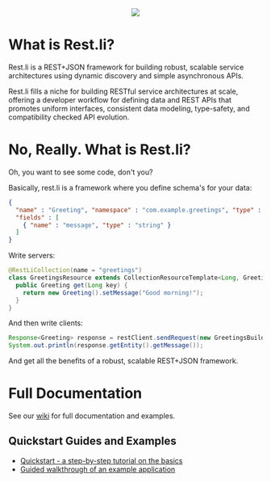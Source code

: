 <center><img src=https://github.com/linkedin/rest.li/wiki/restli-logo-white-small.png></center>

What is Rest.li?
================
Rest.li is a REST+JSON framework for building robust, scalable service
architectures using dynamic discovery and simple asynchronous APIs.

Rest.li fills a niche for building RESTful service architectures at scale,
offering a developer workflow for defining data and REST APIs that promotes
uniform interfaces, consistent data modeling, type-safety, and compatibility
checked API evolution.

# No, Really.  What is Rest.li?

Oh, you want to see some code, don't you?

Basically, rest.li is a framework where you define schema's for your data:

```json
{
  "name" : "Greeting", "namespace" : "com.example.greetings", "type" : "record",
  "fields" : [
    { "name" : "message", "type" : "string" }
  ]
}
```

Write servers:

```java
@RestLiCollection(name = "greetings")
class GreetingsResource extends CollectionResourceTemplate<Long, Greeting> {
  public Greeting get(Long key) {
    return new Greeting().setMessage("Good morning!");
  }
}
```

And then write clients:

```java
Response<Greeting> response = restClient.sendRequest(new GreetingsBuilders.get().id(1L).build()).get();
System.out.println(response.getEntity().getMessage());
```

And get all the benefits of a robust, scalable REST+JSON framework.

# Full Documentation

See our [wiki](https://github.com/linkedin/rest.li/wiki) for full documentation and examples.

Quickstart Guides and Examples
------------------------------

* [Quickstart - a step-by-step tutorial on the basics](https://github.com/linkedin/rest.li/wiki/Quickstart:-A-Tutorial-Introduction-to-Rest.Li)
* [Guided walkthrough of an example application](https://github.com/linkedin/rest.li/wiki/Quick-Start-Guide)
